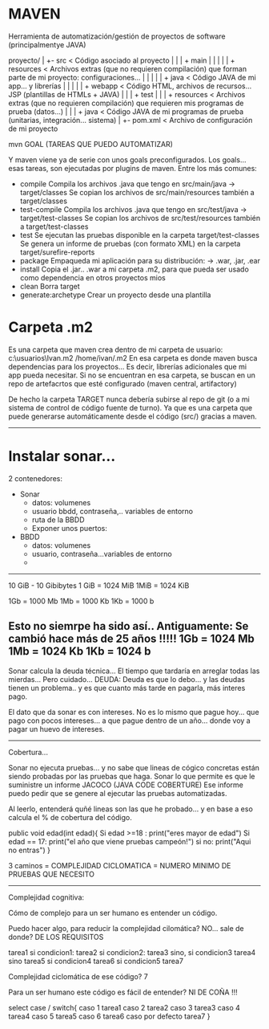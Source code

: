 # MAVEN

Herramienta de automatización/gestión de proyectos de software (principalmentye JAVA)

proyecto/
    |
    +- src      < Código asociado al proyecto
    |   |
    |   + main
    |   |   |
    |   |   + resources < Archivos extras (que no requieren compilación) que forman parte de mi proyecto: configuraciones...
    |   |   |
    |   |   + java      < Código JAVA de mi app... y librerías
    |   |   |
    |   |   + webapp    < Código HTML, archivos de recursos... JSP (plantillas de HTMLs + JAVA)
    |   |
    |   + test
    |       |
    |       + resources < Archivos extras (que no requieren compilación) que requieren mis programas de prueba (datos...)
    |       |
    |       + java      < Código JAVA de mi programas de prueba (unitarias, integración... sistema)
    |
    +- pom.xml  < Archivo de configuración de mi proyecto
    
    
mvn GOAL (TAREAS QUE PUEDO AUTOMATIZAR)

Y maven viene ya de serie con unos goals preconfigurados.
Los goals... esas tareas, son ejecutadas por plugins de maven.
Entre los más comunes:
- compile               Compila los archivos .java que tengo en src/main/java -> target/classes
                        Se copian los archivos de src/main/resources también a target/classes
- test-compile          Compila los archivos .java que tengo en src/test/java -> target/test-classes
                        Se copian los archivos de src/test/resources también a target/test-classes
- test                  Se ejecutan las pruebas disponible en la carpeta target/test-classes
                        Se genera un informe de pruebas (con formato XML) en la carpeta target/surefire-reports
- package               Empaqueda mi aplicación para su distribución: -> .war, .jar, .ear
- install               Copia el .jar.. .war a mi carpeta .m2, para que pueda ser usado como dependencia en otros proyectos mios
- clean                 Borra target
- generate:archetype    Crear un proyecto desde una plantilla

# Carpeta .m2
Es una carpeta que maven crea dentro de mi carpeta de usuario:
    c:\usuarios\Ivan\.m2
    /home/ivan/.m2
En esa carpeta es donde maven busca dependencias para los proyectos...
Es decir, librerías adicionales que mi app pueda necesitar.
Si no se encuentran en esa carpeta, se buscan en un repo de artefacrtos que esté configurado (maven central, artifactory)

De hecho la carpeta TARGET nunca debería subirse al repo de git (o a mi sistema de control de código fuente de turno).
Ya que es una carpeta que puede generarse automáticamente desde el código (src/) gracias a maven.


---

# Instalar sonar...
2 contenedores:
- Sonar
   - datos: volumenes
   - usuario bbdd, contraseña,.. variables de entorno
   - ruta de la BBDD
   - Exponer unos puertos: 
- BBDD
   - datos: volumenes
   - usuario, contraseña...variables de entorno
   - 
   
---

10 GiB	- 10 Gibibytes
1 GiB = 1024 MiB
1MiB  = 1024 KiB

1Gb = 1000 Mb
1Mb = 1000 Kb 
1Kb = 1000 b

Esto no siemrpe ha sido así.. Antiguamente: Se cambió hace más de 25 años !!!!!
1Gb = 1024 Mb
1Mb = 1024 Kb 
1Kb = 1024 b
---

Sonar calcula la deuda técnica...
El tiempo que tardaría en arreglar todas las mierdas...
Pero cuidado... DEUDA:
Deuda es que lo debo... y las deudas tienen un problema.. y es que cuanto más tarde en pagarla, más interes pago.

El dato que da sonar es con intereses.
No es lo mismo que pague hoy... que pago con pocos intereses... a que pague dentro de un año...
donde voy a pagar un huevo de intereses.

---

Cobertura...

Sonar no ejecuta pruebas... y no sabe que lineas de cógico concretas están siendo probadas por las pruebas que haga.
Sonar lo que permite es que le suministre un informe JACOCO (JAVA CODE COBERTURE)
Ese informe puedo pedir que se genere al ejecutar las pruebas automatizadas.

Al leerlo, entenderá quñé lineas son las que he probado... y en base a eso calcula el % de cobertura del código.


public void edad(int edad){
    Si edad >=18 :
        print("eres mayor de edad")
    Si edad == 17:
        print("el año que viene pruebas campeón!")
    si no:
        print("Aqui no entras")
}


3 caminos = COMPLEJIDAD CICLOMATICA = NUMERO MINIMO DE PRUEBAS QUE NECESITO

---

Complejidad cognitiva:

Cómo de complejo para un ser humano es entender un código.

Puedo hacer algo, para reducir la complejidad cilomática? NO... sale de donde? DE LOS REQUISITOS


tarea1
si condicion1:
    tarea2
    si condicion2:
        tarea3
    sino, si condicion3
        tarea4
sino
    tarea5
    si condicion4
        tarea6
    si condicion5
        tarea7
        
        
Complejidad ciclomática de ese código? 7       
    
Para un ser humano este código es fácil de entender? NI DE COÑA !!!


select case / switch{
    caso 1
        tarea1
    caso 2
        tarea2
    caso 3
        tarea3
    caso 4
        tarea4
    caso 5
        tarea5
    caso 6
        tarea6
    caso por defecto
        tarea7
}

